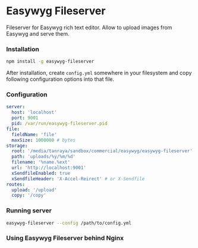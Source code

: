 # Easywyg Fileserver

Fileserver for Easywyg rich text editor. Allow to upload images from Easywyg and serve them.

### Installation

```bash
npm install -g easywyg-fileserver
```

After installation, create `config.yml` somewhere in your filesystem and copy following configuration options into that file.

### Configuration

```yaml
server:
  host: 'localhost'
  port: 9001
  pid: /var/run/easywyg-fileserver.pid
file:
  fieldName: 'file'
  maxSize: 1000000 # bytes
storage:
  root: '/media/tanraya/sandbox/commercial/easywyg/easywyg-fileserver'
  path: 'uploads/%y/%m/%d'
  filename: '%name.%ext'
  url: 'http://localhost:9001'
  xSendfileEnabled: true
  xSendfileHeader: 'X-Accel-Reirect' # or X-Sendfile
routes:
  upload: '/upload'
  copy: '/copy'
```

### Running server

```bash
easywyg-fileserver --config /path/to/config.yml
```

### Using Easywyg Fileserver behind Nginx
